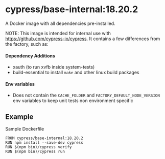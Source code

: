 # cypress/base-internal:18.20.2

A Docker image with all dependencies pre-installed.

NOTE: This image is intended for internal use with https://github.com/cypress-io/cypress. It contains a few differences from the factory, such as:

#### Dependency Additions
* xauth (to run xvfb inside system-tests)
* build-essential to install `make` and other linux build packages

#### Env variables
* Does not contain the `CACHE_FOLDER` and `FACTORY_DEFAULT_NODE_VERSION` env variables to keep unit tests non environment specific

## Example

Sample Dockerfile

```
FROM cypress/base-internal:18.20.2
RUN npm install --save-dev cypress
RUN $(npm bin)/cypress verify
RUN $(npm bin)/cypress run
```
